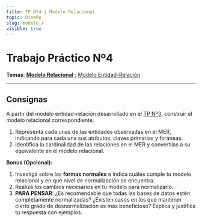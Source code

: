 ```yaml
---
title: TP Nº4 | Modelo Relacional
topic: Diseño
slug: modelo_r
visible: true
---
```


# Trabajo Práctico Nº4

**Temas**: **[Modelo Relacional](/lessons/mr)** ; [Modelo Entidad-Relación](/lessons/mer)

<hr>

## Consignas

<div id="instructions">

A partir del modelo entidad-relación desarrollado en el [TP Nº3](/tasks/modelo_er), construir el modelo relacional correspondiente.

1. Representá cada unas de las entidades observadas en el MER, indicando para cada una sus atributos, claves primarias y foráneas.
2. Identificá la cardinalidad de las relaciones en el MER y convertilas a su equivalente en el modelo relacional.

<div id="bonus">

**Bonus (Opcional):**

1. Investigá sobre las **formas normales** e indica cuáles cumple tu modelo relacional y en qué nivel de normalización se encuentra.
2. Realizá los cambios necesarios en tu modelo para normalizarlo.
3. **PARA PENSAR**: ¿Es recomendable que todas las bases de datos estén completamente normalizadas? ¿Existen casos en los que mantener cierto grado de desnormalización es más beneficioso? Explica y justifica tu respuesta con ejemplos.

</div>

</div>
